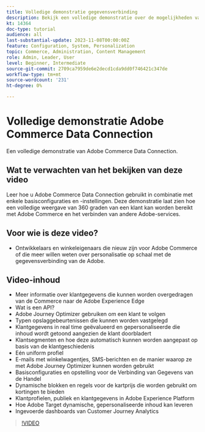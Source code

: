 ```yaml
---
title: Volledige demonstratie gegevensverbinding
description: Bekijk een volledige demonstratie over de mogelijkheden van Adobe Commerce Data Connection
kt: 14364
doc-type: tutorial
audience: all
last-substantial-update: 2023-11-08T00:00:00Z
feature: Configuration, System, Personalization
topic: Commerce, Administration, Content Management
role: Admin, Leader, User
level: Beginner, Intermediate
source-git-commit: 2709ca7959de6e2decd1cda9dd0f746421c347de
workflow-type: tm+mt
source-wordcount: '231'
ht-degree: 0%

---
```


# Volledige demonstratie Adobe Commerce Data Connection

Een volledige demonstratie van Adobe Commerce Data Connection.

## Wat te verwachten van het bekijken van deze video

Leer hoe u Adobe Commerce Data Connection gebruikt in combinatie met enkele basisconfiguraties en -instellingen. Deze demonstratie laat zien hoe een volledige weergave van 360 graden van een klant kan worden bereikt met Adobe Commerce en het verbinden van andere Adobe-services.

## Voor wie is deze video?

* Ontwikkelaars en winkeleigenaars die nieuw zijn voor Adobe Commerce of die meer willen weten over personalisatie op schaal met de gegevensverbinding van de Adobe.

## Video-inhoud

* Meer informatie over klantgegevens die kunnen worden overgedragen van de Commerce naar de Adobe Experience Edge
* Wat is een API?
* Adobe Journey Optimizer gebruiken om een klant te volgen
* Typen opslaggebeurtenissen die kunnen worden vastgelegd
* Klantgegevens in real time geëvalueerd en gepersonaliseerde die inhoud wordt getoond aangezien de klant doorbladert
* Klantsegmenten en hoe deze automatisch kunnen worden aangepast op basis van de klantgeschiedenis
* Eén uniform profiel
* E-mails met winkelwagentjes, SMS-berichten en de manier waarop ze met Adobe Journey Optimizer kunnen worden gebruikt
* Basisconfiguraties en opstelling voor de Verbinding van Gegevens van de Handel
* Dynamische blokken en regels voor de kartprijs die worden gebruikt om kortingen te bieden
* Klantprofielen, publiek en klantgegevens in Adobe Experience Platform
* Hoe Adobe Target dynamische, gepersonaliseerde inhoud kan leveren
* Ingevoerde dashboards van Customer Journey Analytics

>[!VIDEO](https://video.tv.adobe.com/v/3425591?learn=on)
